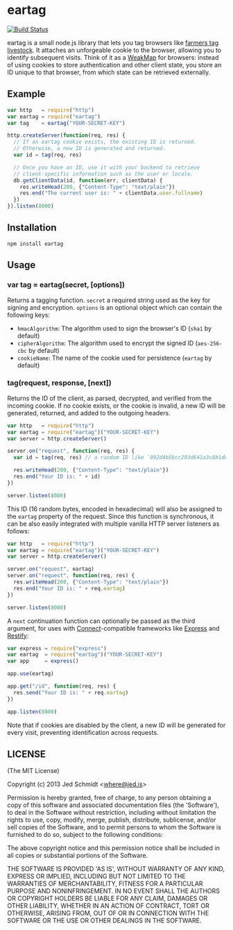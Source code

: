 eartag
======

[![Build Status](https://travis-ci.org/jed/eartag.png?branch=master)](https://travis-ci.org/jed/eartag)

eartag is a small node.js library that lets you tag browsers like [farmers tag livestock](http://en.wikipedia.org/wiki/Ear_tag). It attaches an unforgeable cookie to the browser, allowing you to identify subsequent visits. Think of it as a [WeakMap](https://developer.mozilla.org/en-US/docs/Web/JavaScript/Reference/Global_Objects/WeakMap) for browsers: instead of using cookies to store authentication and other client state, you store an ID unique to that browser, from which state can be retrieved externally.

Example
-------

```javascript
var http   = require("http")
var eartag = require("eartag")
var tag    = eartag("YOUR-SECRET-KEY")

http.createServer(function(req, res) {
  // If an eartag cookie exists, the existing ID is returned.
  // Otherwise, a new ID is generated and returned.
  var id = tag(req, res)

  // Once you have an ID, use it with your backend to retrieve
  // client-specific information such as the user or locale.
  db.getClientData(id, function(err, clientData) {
    res.writeHead(200, {"Content-Type": "text/plain"})
    res.end("The current user is: " + clientData.user.fullname)
  })
}).listen(8000)
```

Installation
------------

    npm install eartag

Usage
-----

### var tag = eartag(secret, [options])

Returns a tagging function. `secret` a required string used as the key for signing and encryption. `options` is an optional object which can contain the following keys:

- `hmacAlgorithm`: The algorithm used to sign the browser's ID (`sha1` by default)
- `cipherAlgorithm`: The algorithm used to encrypt the signed ID (`aes-256-cbc` by default)
- `cookieName`: The name of the cookie used for persistence (`eartag` by default)

### tag(request, response, [next])

Returns the ID of the client, as parsed, decrypted, and verified from the incoming cookie. If no cookie exists, or the cookie is invalid, a new ID will be generated, returned, and added to the outgoing headers.

```javascript
var http   = require("http")
var eartag = require("eartag")("YOUR-SECRET-KEY")
var server = http.createServer()

server.on("request", function(req, res) {
  var id = tag(req, res) // a random ID like `092d4b5bcc293d641a3c8b1d6d58d36d`

  res.writeHead(200, {"Content-Type": "text/plain"})
  res.end("Your ID is: " + id)
})

server.listen(8000)
```

This ID (16 random bytes, encoded in hexadecimal) will also be assigned to the `eartag` property of the request. Since this function is synchronous, it can be also easily integrated with multiple vanilla HTTP server listeners as follows:

```javascript
var http   = require("http")
var eartag = require("eartag")("YOUR-SECRET-KEY")
var server = http.createServer()

server.on("request", eartag)
server.on("request", function(req, res) {
  res.writeHead(200, {"Content-Type": "text/plain"})
  res.end("Your ID is: " + req.eartag)
})

server.listen(8000)
```

A `next` continuation function can optionally be passed as the third argument, for uses with [Connect](https://github.com/senchalabs/connect)-compatible frameworks like [Express](http://expressjs.com/) and [Restify](https://github.com/mcavage/node-restify):

```javascript
var express = require("express")
var eartag  = require("eartag")("YOUR-SECRET-KEY")
var app     = express()

app.use(eartag)

app.get("/id", function(req, res) {
  res.send("Your ID is: " + req.eartag)
})

app.listen(8000)
```

Note that if cookies are disabled by the client, a new ID will be generated for every visit, preventing identification across requests.

LICENSE
-------

(The MIT License)

Copyright (c) 2013 Jed Schmidt &lt;where@jed.is&gt;

Permission is hereby granted, free of charge, to any person obtaining
a copy of this software and associated documentation files (the
'Software'), to deal in the Software without restriction, including
without limitation the rights to use, copy, modify, merge, publish,
distribute, sublicense, and/or sell copies of the Software, and to
permit persons to whom the Software is furnished to do so, subject to
the following conditions:

The above copyright notice and this permission notice shall be
included in all copies or substantial portions of the Software.

THE SOFTWARE IS PROVIDED 'AS IS', WITHOUT WARRANTY OF ANY KIND,
EXPRESS OR IMPLIED, INCLUDING BUT NOT LIMITED TO THE WARRANTIES OF
MERCHANTABILITY, FITNESS FOR A PARTICULAR PURPOSE AND NONINFRINGEMENT.
IN NO EVENT SHALL THE AUTHORS OR COPYRIGHT HOLDERS BE LIABLE FOR ANY
CLAIM, DAMAGES OR OTHER LIABILITY, WHETHER IN AN ACTION OF CONTRACT,
TORT OR OTHERWISE, ARISING FROM, OUT OF OR IN CONNECTION WITH THE
SOFTWARE OR THE USE OR OTHER DEALINGS IN THE SOFTWARE.
